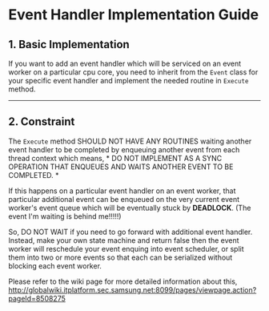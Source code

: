 #  Event Handler Implementation Guide

## 1. Basic Implementation
If you want to add an event handler which will be serviced on an event worker on
a particular cpu core, you need to inherit from the `Event` class for your
specific event handler and implement the needed routine in `Execute` method.
***

## 2. Constraint
The `Execute` method SHOULD NOT HAVE ANY ROUTINES waiting another event handler
to be completed by enqueuing another event from each thread context which means,
*
DO NOT IMPLEMENT AS A SYNC OPERATION THAT ENQUEUES AND WAITS ANOTHER EVENT TO BE
COMPLETED.
*

If this happens on a particular event handler on an event worker,
that particular additional event can be enqueued on the very current
event worker's event queue which will be eventually stuck by **DEADLOCK**.
(The event I'm waiting is behind me!!!!!)

So, DO NOT WAIT if you need to go forward with additional event handler.
Instead, make your own state machine and return false then the event worker
will reschedule your event enquing into event scheduler, or split them into
two or more events so that each can be serialized without blocking each event
worker.

Please refer to the wiki page for more detailed information about this,
  <http://globalwiki.itplatform.sec.samsung.net:8099/pages/viewpage.action?pageId=8508275>
